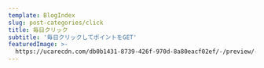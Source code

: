 ```yaml
---
template: BlogIndex
slug: post-categories/click
title: 毎日クリック
subtitle: '毎日クリックしてポイントをGET'
featuredImage: >-
  https://ucarecdn.com/db0b1431-8739-426f-970d-8a80eacf02ef/-/preview/-/rotate/270/
---
```


